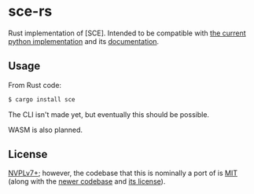 # sce-rs

Rust implementation of [SCE]. Intended to be compatible with
[the current python implementation] and its [documentation][py-docs].

## Usage

From Rust code:

```sh
$ cargo install sce
```

The CLI isn't made yet, but eventually this should be possible.

WASM is also planned.

## License

[NVPLv7+]; however, the codebase that this is nominally a port of is [MIT]
(along with the [newer codebase] and [its license]).

[the current python implementation]: https://github.com/KathTheDragon/Conlanger
[py-docs]: http://www.dragonlinguistics.com/sce/doc.html
[nvplv7+]: https://thufie.lain.haus/NPL.html
[mit]: https://github.com/KathTheDragon/Conlanger/blob/master/license.txt
[newer codebase]: https://github.com/KathTheDragon/SCE
[its license]: https://github.com/KathTheDragon/SCE/blob/main/LICENSE

